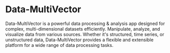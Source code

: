 # Data-MultiVector
Data-MultiVector is a powerful data processing &amp; analysis app designed for complex, multi-dimensional datasets efficiently. Manipulate, analyze, and visualize data from various sources. Whether it's structured, time series, or unstructured data, Data-MultiVector provides a flexible and extensible platform for a wide range of data processing tasks.
